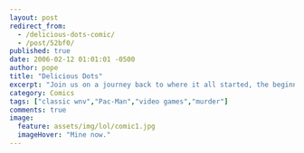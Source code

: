 ```yaml
---
layout: post
redirect_from: 
  - /delicious-dots-comic/
  - /post/52bf0/
published: true
date: 2006-02-12 01:01:01 -0500
author: pope
title: "Delicious Dots"
excerpt: "Join us on a journey back to where it all started, the beginning of the end of sanity on the web, the very first, incredibly low resolution, hand-drawn WNV comic. It's kind of funny, I guess. If you're into wanton murder and theft."
category: Comics
tags: ["classic wnv","Pac-Man","video games","murder"]
comments: true 
image:
  feature: assets/img/lol/comic1.jpg
  imageHover: "Mine now."
---
```


